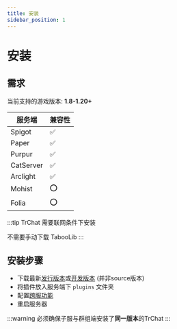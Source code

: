 ```yaml
---
title: 安装
sidebar_position: 1
---
```


# 安装

## 需求

当前支持的游戏版本: **1.8-1.20+**

| 服务端             | 兼容性             |
|-------------------|--------------------|
| Spigot            | :white_check_mark: |
| Paper             | :white_check_mark: |
| Purpur            | :white_check_mark: |
| CatServer         | :white_check_mark: |
| Arclight          | :white_check_mark: |
| Mohist            | :o:                |
| Folia             | :o:                |

:::tip
TrChat 需要联网条件下安装

不需要手动下载 TabooLib
:::

## 安装步骤

* 下载最新[发行版本](https://github.com/TrPlugins/TrChat/releases)或[开发版本](https://github.com/TrPlugins/TrChat/actions) (并非source版本)
* 将插件放入服务端下 `plugins` 文件夹
* 配置[跨服功能](./proxy.md)
* 重启服务器

:::warning
必须确保子服与群组端安装了**同一版本**的TrChat
:::